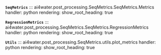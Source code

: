 **`SeqMetrics`**
::: ai4water.post_processing.SeqMetrics.SeqMetrics.Metrics
    handler: python
    rendering:
        show_root_heading: true

**`RegressionMetrics`**
::: ai4water.post_processing.SeqMetrics.SeqMetrics.RegressionMetrics
    handler: python
    rendering:
        show_root_heading: true

**`Utils`**
::: ai4water.post_processing.SeqMetrics.utils.plot_metrics
    handler: python
    rendering:
        show_root_heading: true
